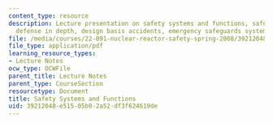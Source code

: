 ```yaml
---
content_type: resource
description: Lecture presentation on safety systems and functions, safety analysis,
  defense in depth, design basis accidents, emergency safeguards systems, and containment.
file: /media/courses/22-091-nuclear-reactor-safety-spring-2008/39212048e51505b02a52df3f624619de_MIT22_091S08_lec09.pdf
file_type: application/pdf
learning_resource_types:
- Lecture Notes
ocw_type: OCWFile
parent_title: Lecture Notes
parent_type: CourseSection
resourcetype: Document
title: Safety Systems and Functions
uid: 39212048-e515-05b0-2a52-df3f624619de
---
```

